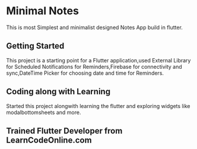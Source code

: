 # Minimal Notes

This is most Simplest and minimalist designed Notes App build in flutter. 

## Getting Started

This project is a starting point for a Flutter application,used External Library for Scheduled Notifications for Reminders,Firebase for connectivity and sync,DateTime Picker for choosing date and time for Reminders.

## Coding along with Learning
Started this project alongwith learning the flutter and exploring widgets like modalbottomsheets and more.

## Trained Flutter Developer from LearnCodeOnline.com

